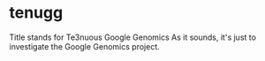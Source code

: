 tenugg
======

Title stands for Te3nuous Google Genomics
As it sounds, it's just to investigate the Google Genomics project.
